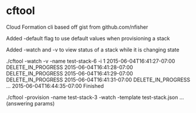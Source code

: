 # cftool
Cloud Formation cli based off gist from github.com/nfisher

Added -default flag to use default values when provisioning a stack  

Added -watch and -v to view status of a stack while it is changing state

   ./cftool -watch -v -name test-stack-6 -i 1
   2015-06-04T16:41:27-07:00 DELETE_IN_PROGRESS
   2015-06-04T16:41:28-07:00 DELETE_IN_PROGRESS
   2015-06-04T16:41:29-07:00 DELETE_IN_PROGRESS
   2015-06-04T16:41:31-07:00 DELETE_IN_PROGRESS
   ...
   2015-06-04T16:44:35-07:00 Finished

   ./cftool -provision -name test-stack-3 -watch -template test-stack.json
   ... (answering params)
